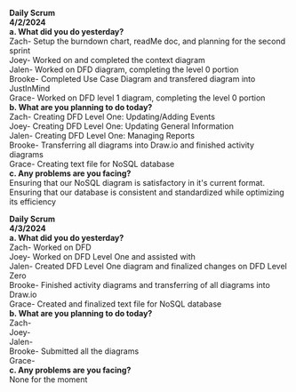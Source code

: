 **Daily Scrum** <br>
**4/2/2024** <br>
**a. What did you do yesterday?** <br>
Zach- Setup the burndown chart, readMe doc, and planning for the second sprint<br>
Joey- Worked on and completed the context diagram<br>
Jalen- Worked on DFD diagram, completing the level 0 portion<br>
Brooke- Completed Use Case Diagram and transfered diagram into JustInMind<br>
Grace- Worked on DFD level 1 diagram, completing the level 0 portion<br>
**b. What are you planning to do today?** <br>
Zach- Creating DFD Level One: Updating/Adding Events<br>
Joey- Creating DFD Level One: Updating General Information<br>
Jalen- Creating DFD Level One: Managing Reports<br>
Brooke- Transferring all diagrams into Draw.io and finished activity diagrams<br>
Grace- Creating text file for NoSQL database<br>
**c. Any problems are you facing?** <br>
Ensuring that our NoSQL diagram is satisfactory in it's current format. <br>
Ensuring that our database is consistent and standardized while optimizing its efficiency <br>

**Daily Scrum** <br>
**4/3/2024** <br>
**a. What did you do yesterday?** <br>
Zach- Worked on DFD<br>
Joey- Worked on DFD Level One and assisted with <br>
Jalen- Created DFD Level One diagram and finalized changes on DFD Level Zero<br>
Brooke- Finished activity diagrams and transferring of all diagrams into Draw.io<br>
Grace- Created and finalized text file for NoSQL database<br>
**b. What are you planning to do today?** <br>
Zach- <br>
Joey- <br>
Jalen- <br>
Brooke- Submitted all the diagrams<br>
Grace- <br>
**c. Any problems are you facing?** <br>
None for the moment
